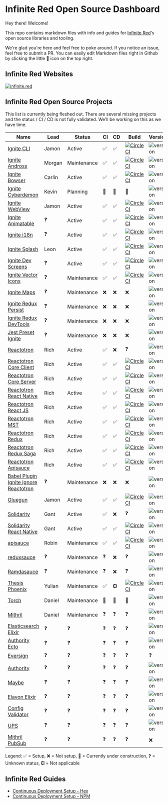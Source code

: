# Infinite Red Open Source Dashboard

Hey there! Welcome!

This repo contains markdown files with info and guides for [Infinite Red](https://infinite.red)'s open source libraries and tooling.

We're glad you're here and feel free to poke around. If you notice an issue, feel free to submit a PR. You can easily edit Markdown files right in Github by clicking the little :pencil: icon on the top right.

## Infinite Red Websites

[![infinite.red](https://img.shields.io/website-up-down-green-red/https/infinite.red.svg?label=infinite.red)](https://infinite.red)

## Infinite Red Open Source Projects

This list is currently being fleshed out. There are several missing projects and the status / CI / CD is not fully validated. We'll be working on this as we have time.

<table>
<thead>
  <tr>
    <th>Name</th>
    <th>Lead</th>
    <th>Status</th>
    <th>CI</th>
    <th>CD</th>
    <th>Build</th>
    <th>Version</th>
  </tr>
</thead>
<tbody>
  <!-- Ignite CLI -->
  <tr>
    <td><a href="https://github.com/infinitered/ignite">Ignite CLI</a></td>
    <td>Jamon</td>
    <td>Active</td>
    <td>✅</td>
    <td>✅</td>
    <td>
      <a href="https://circleci.com/gh/infinitered/ignite">
        <img alt="CircleCI" src="https://circleci.com/gh/infinitered/ignite.svg?style=svg" />
      </a>
    </td>
    <td><img alt="version" src="https://img.shields.io/npm/v/ignite-cli.svg" /></td>
  </tr>
  <!-- Ignite Andross -->
  <tr>
    <td><a href="https://github.com/infinitered/ignite-ir-boilerplate-andross">Ignite Andross</a></td>
    <td>Morgan</td>
    <td>Maintenance</td>
    <td>✅</td>
    <td>✅</td>
    <td>
      <a href="https://circleci.com/gh/infinitered/ignite-andross">
        <img alt="CircleCI" src="https://circleci.com/gh/infinitered/ignite-andross.svg?style=svg" />
      </a>
    </td>
    <td><img alt="version" src="https://img.shields.io/npm/v/ignite-andross.svg" /></td>
  </tr>
  <!-- Ignite Bowser -->
  <tr>
    <td><a href="https://github.com/infinitered/ignite-bowser">Ignite Bowser</a></td>
    <td>Carlin</td>
    <td>Active</td>
    <td>✅</td>
    <td>✅</td>
    <td>
      <a href="https://circleci.com/gh/infinitered/ignite-bowser">
        <img alt="CircleCI" src="https://circleci.com/gh/infinitered/ignite-bowser.svg?style=svg" />
      </a>
    </td>
    <td><img alt="version" src="https://img.shields.io/npm/v/ignite-bowser.svg" /></td>
  </tr>
  <!-- Ignite Cyberdemon -->
  <tr>
    <td><a href="https://github.com/infinitered/ignite-ir-boilerplate-cyberdemon">Ignite Cyberdemon</a></td>
    <td>Kevin</td>
    <td>Planning</td>
    <td>🚧</td>
    <td>🚧</td>
    <td>🚧</td>
    <td><img alt="version" src="https://img.shields.io/npm/v/ignite-ir-boilerplate-cyberdemon.svg" /></td>
  </tr>
  <!-- Ignite WebView -->
  <tr>
    <td><a href="https://github.com/infinitered/ignite-webview">Ignite WebView</a></td>
    <td>Jamon</td>
    <td>Active</td>
    <td>✅</td>
    <td>✅</td>
    <td>
      <a href="https://circleci.com/gh/infinitered/ignite-webview">
        <img alt="CircleCI" src="https://circleci.com/gh/infinitered/ignite-webview.svg?style=svg" />
      </a>
    </td>
    <td><img alt="version" src="https://img.shields.io/npm/v/ignite-webview.svg" /></td>
  </tr>
  <!-- Ignite Animatable -->
  <tr>
    <td><a href="https://github.com/infinitered/ignite-animatable">Ignite Animatable</a></td>
    <td>❓</td>
    <td>Active</td>
    <td>✅</td>
    <td>✅</td>
    <td>
      <a href="https://circleci.com/gh/infinitered/ignite-animatable">
        <img alt="CircleCI" src="https://circleci.com/gh/infinitered/ignite-animatable.svg?style=svg" />
      </a>
    </td>
    <td><img alt="version" src="https://img.shields.io/npm/v/ignite-animatable.svg" /></td>
  </tr>
  <!-- Ignite i18n -->
  <tr>
    <td><a href="https://github.com/infinitered/ignite-i18n">Ignite i18n</a></td>
    <td>❓</td>
    <td>Active</td>
    <td>✅</td>
    <td>✅</td>
    <td>
      <a href="https://circleci.com/gh/infinitered/ignite-i18n">
        <img alt="CircleCI" src="https://circleci.com/gh/infinitered/ignite-i18n.svg?style=svg" />
      </a>
    </td>
    <td><img alt="version" src="https://img.shields.io/npm/v/ignite-i18n.svg" /></td>
  </tr>
  <!-- Ignite Splash -->
  <tr>
    <td><a href="https://github.com/infinitered/ignite-splash">Ignite Splash</a></td>
    <td>Leon</td>
    <td>Active</td>
    <td>✅</td>
    <td>✅</td>
    <td>
      <a href="https://circleci.com/gh/infinitered/ignite-splash">
        <img alt="CircleCI" src="https://circleci.com/gh/infinitered/ignite-splash.svg?style=svg" />
      </a>
    </td>
    <td><img alt="version" src="https://img.shields.io/npm/v/ignite-splash.svg" /></td>
  </tr>
  <!-- Ignite Dev Screens -->
  <tr>
    <td><a href="https://github.com/infinitered/ignite-dev-screens">Ignite Dev Screens</a></td>
    <td>❓</td>
    <td>Active</td>
    <td>✅</td>
    <td>✅</td>
    <td>
      <a href="https://circleci.com/gh/infinitered/ignite-dev-screens">
        <img alt="CircleCI" src="https://circleci.com/gh/infinitered/ignite-dev-screens.svg?style=svg" />
      </a>
    </td>
    <td><img alt="version" src="https://img.shields.io/npm/v/ignite-dev-screens.svg" /></td>
  </tr>
  <!-- Ignite Vector Icons -->
  <tr>
    <td><a href="https://github.com/infinitered/ignite-vector-icons">Ignite Vector Icons</a></td>
    <td>❓</td>
    <td>Maintenance</td>
    <td>✅</td>
    <td>✅</td>
    <td>
      <a href="https://circleci.com/gh/infinitered/ignite-vector-icons">
        <img alt="CircleCI" src="https://circleci.com/gh/infinitered/ignite-vector-icons.svg?style=svg" />
      </a>
    </td>
    <td><img alt="version" src="https://img.shields.io/npm/v/ignite-vector-icons.svg" /></td>
  </tr>
  <!-- Ignite Maps -->
  <tr>
    <td><a href="https://github.com/infinitered/ignite-maps">Ignite Maps</a></td>
    <td>❓</td>
    <td>Maintenance</td>
    <td>❌</td>
    <td>❌</td>
    <td>❌</td>
    <td><img alt="version" src="https://img.shields.io/npm/v/ignite-maps.svg" /></td>
  </tr>
  <!-- Ignite Redux Persist -->
  <tr>
    <td><a href="https://github.com/infinitered/ignite-redux-persist">Ignite Redux Persist</a></td>
    <td>❓</td>
    <td>Maintenance</td>
    <td>❌</td>
    <td>❌</td>
    <td>❌</td>
    <td><img alt="version" src="https://img.shields.io/npm/v/ignite-redux-persist.svg" /></td>
  </tr>
  <!-- Ignite Redux DevTools -->
  <tr>
    <td><a href="https://github.com/infinitered/ignite-redux-devtools">Ignite Redux DevTools</a></td>
    <td>❓</td>
    <td>Maintenance</td>
    <td>❌</td>
    <td>❌</td>
    <td>❌</td>
    <td><img alt="version" src="https://img.shields.io/npm/v/ignite-redux-devtools.svg" /></td>
  </tr>
  <!-- Jest Preset Ignite -->
  <tr>
    <td><a href="https://github.com/infinitered/jest-preset-ignite">Jest Preset Ignite</a></td>
    <td>❓</td>
    <td>Maintenance</td>
    <td>❌</td>
    <td>❌</td>
    <td>❌</td>
    <td><img alt="version" src="https://img.shields.io/npm/v/jest-preset-ignite.svg" /></td>
  </tr>
  <!-- Reactotron -->
  <tr>
    <td><a href="https://github.com/infinitered/reactotron">Reactotron</a></td>
    <td>Rich</td>
    <td>Active</td>
    <td>✅</td>
    <td>❌</td>
    <td>❓</td>
    <td><img alt="version" src="https://img.shields.io/npm/v/reactotron.svg" /></td>
  </tr>
  <!-- Reactotron Core Client -->
  <tr>
    <td><a href="https://github.com/infinitered/reactotron-core-client">Reactotron Core Client</a></td>
    <td>Rich</td>
    <td>Active</td>
    <td>✅</td>
    <td>✅</td>
    <td>
      <a href="https://circleci.com/gh/infinitered/reactotron-core-client">
        <img alt="CircleCI" src="https://circleci.com/gh/infinitered/reactotron-core-client.svg?style=svg" />
      </a>
    </td>
    <td><img alt="version" src="https://img.shields.io/npm/v/reactotron-core-client.svg" /></td>
  </tr>
  <!-- Reactotron Core Server -->
  <tr>
    <td><a href="https://github.com/infinitered/reactotron-core-server">Reactotron Core Server</a></td>
    <td>Rich</td>
    <td>Active</td>
    <td>✅</td>
    <td>✅</td>
    <td>
      <a href="https://circleci.com/gh/infinitered/reactotron-core-server">
        <img alt="CircleCI" src="https://circleci.com/gh/infinitered/reactotron-core-server.svg?style=svg" />
      </a>
    </td>
    <td><img alt="version" src="https://img.shields.io/npm/v/reactotron-core-server.svg" /></td>
  </tr>
  <!-- Reactotron React Native -->
  <tr>
    <td><a href="https://github.com/infinitered/reactotron-react-native">Reactotron React Native</a></td>
    <td>Rich</td>
    <td>Active</td>
    <td>✅</td>
    <td>✅</td>
    <td>
      <a href="https://circleci.com/gh/infinitered/reactotron-react-native">
        <img alt="CircleCI" src="https://circleci.com/gh/infinitered/reactotron-react-native.svg?style=svg" />
      </a>
    </td>
    <td><img alt="version" src="https://img.shields.io/npm/v/reactotron-react-native.svg" /></td>
  </tr>
  <!-- Reactotron React JS -->
  <tr>
    <td><a href="https://github.com/infinitered/reactotron-react-js">Reactotron React JS</a></td>
    <td>Rich</td>
    <td>Active</td>
    <td>✅</td>
    <td>✅</td>
    <td>
      <a href="https://circleci.com/gh/infinitered/reactotron-react-js">
        <img alt="CircleCI" src="https://circleci.com/gh/infinitered/reactotron-react-js.svg?style=svg" />
      </a>
    </td>
    <td><img alt="version" src="https://img.shields.io/npm/v/reactotron-react-js.svg" /></td>
  </tr>
  <!-- Reactotron MST -->
  <tr>
    <td><a href="https://github.com/infinitered/reactotron-mst">Reactotron MST</a></td>
    <td>Rich</td>
    <td>Active</td>
    <td>✅</td>
    <td>✅</td>
    <td>
      <a href="https://circleci.com/gh/infinitered/reactotron-mst">
        <img alt="CircleCI" src="https://circleci.com/gh/infinitered/reactotron-mst.svg?style=svg" />
      </a>
    </td>
    <td><img alt="version" src="https://img.shields.io/npm/v/reactotron-mst.svg" /></td>
  </tr>

  <!-- Reactotron Redux -->
  <tr>
    <td><a href="https://github.com/infinitered/reactotron-redux">Reactotron Redux</a></td>
    <td>Rich</td>
    <td>Active</td>
    <td>✅</td>
    <td>✅</td>
    <td>
      <a href="https://circleci.com/gh/infinitered/reactotron-redux">
        <img alt="CircleCI" src="https://circleci.com/gh/infinitered/reactotron-redux.svg?style=svg" />
      </a>
    </td>
    <td><img alt="version" src="https://img.shields.io/npm/v/reactotron-redux.svg" /></td>
  </tr>
  <!-- Reactotron Redux Saga -->
  <tr>
    <td><a href="https://github.com/infinitered/reactotron-redux-saga">Reactotron Redux Saga</a></td>
    <td>Rich</td>
    <td>Active</td>
    <td>✅</td>
    <td>✅</td>
    <td>
      <a href="https://circleci.com/gh/infinitered/reactotron-redux-saga">
        <img alt="CircleCI" src="https://circleci.com/gh/infinitered/reactotron-redux-saga.svg?style=svg" />
      </a>
    </td>
    <td><img alt="version" src="https://img.shields.io/npm/v/reactotron-redux-saga.svg" /></td>
  </tr>
  <!-- Reactotron Apisauce -->
  <tr>
    <td><a href="https://github.com/infinitered/reactotron-apisauce">Reactotron Apisauce</a></td>
    <td>Rich</td>
    <td>Active</td>
    <td>✅</td>
    <td>✅</td>
    <td>
      <a href="https://circleci.com/gh/infinitered/reactotron-apisauce">
        <img alt="CircleCI" src="https://circleci.com/gh/infinitered/reactotron-apisauce.svg?style=svg" />
      </a>
    </td>
    <td><img alt="version" src="https://img.shields.io/npm/v/reactotron-apisauce.svg" /></td>
  </tr>
  <!-- Babel Plugin Ignite Ignore Reactotron -->
  <tr>
    <td><a href="https://github.com/infinitered/babel-plugin-ignite-ignore-reactotron">Babel Plugin Ignite Ignore Reactotron</a></td>
    <td>❓</td>
    <td>Maintenance</td>
    <td>❌</td>
    <td>❌</td>
    <td>❌</td>
    <td><img alt="version" src="https://img.shields.io/npm/v/babel-plugin-ignite-ignore-reactotron.svg" /></td>
  </tr>
  <!-- Gluegun -->
  <tr>
    <td><a href="https://github.com/infinitered/gluegun">Gluegun</a></td>
    <td>Jamon</td>
    <td>Active</td>
    <td>✅</td>
    <td>✅</td>
    <td>
      <a href="https://circleci.com/gh/infinitered/gluegun">
        <img alt="CircleCI" src="https://circleci.com/gh/infinitered/gluegun.svg?style=svg" />
      </a>
    </td>
    <td><img alt="version" src="https://img.shields.io/npm/v/gluegun.svg" /></td>
  </tr>
  <!-- Solidarity -->
  <tr>
    <td><a href="https://github.com/infinitered/solidarity">Solidarity</a></td>
    <td>Gant</td>
    <td>Active</td>
    <td>✅</td>
    <td>❌</td>
    <td>❓</td>
    <td><img alt="version" src="https://img.shields.io/npm/v/solidarity.svg" /></td>
  </tr>
  <!-- Solidarity React Native -->
  <tr>
    <td><a href="https://github.com/infinitered/solidarity-react-native">Solidarity React Native</a></td>
    <td>Gant</td>
    <td>Active</td>
    <td>✅</td>
    <td>✅</td>
    <td>
      <a href="https://circleci.com/gh/infinitered/solidarity-react-native">
        <img alt="CircleCI" src="https://circleci.com/gh/infinitered/solidarity-react-native.svg?style=svg" />
      </a>
    </td>
    <td><img alt="version" src="https://img.shields.io/npm/v/solidarity-react-native.svg" /></td>
  </tr>
  <!-- apisauce -->
  <tr>
    <td><a href="https://github.com/infinitered/apisauce">apisauce</a></td>
    <td>Robin</td>
    <td>Maintenance</td>
    <td>✅</td>
    <td>✅</td>
    <td>
      <a href="https://circleci.com/gh/infinitered/apisauce">
        <img alt="CircleCI" src="https://circleci.com/gh/infinitered/apisauce.svg?style=svg" />
      </a>
    </td>
    <td><img alt="version" src="https://img.shields.io/npm/v/apisauce.svg" /></td>
  </tr>
  <!-- reduxsauce -->
  <tr>
    <td><a href="https://github.com/infinitered/reduxsauce">reduxsauce</a></td>
    <td>❓</td>
    <td>Maintenance</td>
    <td>❓</td>
    <td>❌</td>
    <td>❓</td>
    <td><img alt="version" src="https://img.shields.io/npm/v/reduxsauce.svg" /></td>
  </tr>
  <!-- Ramdasauce -->
  <tr>
    <td><a href="https://github.com/infinitered/ramdasauce">Ramdasauce</a></td>
    <td>❓</td>
    <td>Maintenance</td>
    <td>❓</td>
    <td>❌</td>
    <td>❓</td>
    <td><img alt="version" src="https://img.shields.io/npm/v/ramdasauce.svg" /></td>
  </tr>
  <!-- Thesis Phoenix -->
  <tr>
    <td><a href="https://github.com/infinitered/thesis-phoenix">Thesis Phoenix</a></td>
    <td>Yulian</td>
    <td>Maintenance</td>
    <td>✅</td>
    <td>❎</td>
    <td>
      <a href="https://circleci.com/gh/infinitered/thesis-phoenix">
        <img alt="CircleCI" src="https://circleci.com/gh/infinitered/thesis-phoenix.svg?style=svg" />
      </a>
    </td>
    <td><img alt="version" src="https://img.shields.io/hexpm/v/thesis.svg" /></td>
  </tr>
  <!-- Torch -->
  <tr>
    <td><a href="https://github.com/infinitered/torch">Torch</a></td>
    <td>Daniel</td>
    <td>Maintenance</td>
    <td>🚧</td>
    <td>🚧</td>
    <td>🚧</td>
    <td><img alt="version" src="https://img.shields.io/hexpm/v/torch.svg" /></td>
  </tr>
  <!-- Mithril -->
  <tr>
    <td><a href="https://github.com/infinitered/mithril">Mithril</a></td>
    <td>Daniel</td>
    <td>Maintenance</td>
    <td>❓</td>
    <td>❓</td>
    <td>❓</td>
    <td><img alt="version" src="https://img.shields.io/hexpm/v/mithril.svg" /></td>
  </tr>
  <!-- Elasticsearch Elixir -->
  <tr>
    <td><a href="https://github.com/infinitered/elasticsearch-elixir">Elasticsearch Elixir</a></td>
    <td>❓</td>
    <td>❓</td>
    <td>❓</td>
    <td>❓</td>
    <td>❓</td>
    <td><img alt="version" src="https://img.shields.io/hexpm/v/elasticsearch.svg" /></td>
  </tr>
  <!-- Authority Ecto -->
  <tr>
    <td><a href="https://github.com/infinitered/authority_ecto">Authority Ecto</a></td>
    <td>❓</td>
    <td>❓</td>
    <td>❓</td>
    <td>❓</td>
    <td>❓</td>
    <td><img alt="version" src="https://img.shields.io/hexpm/v/authority_ecto.svg" /></td>
  </tr>
  <!-- Eversign -->
  <tr>
    <td><a href="https://github.com/infinitered/eversign">Eversign</a></td>
    <td>❓</td>
    <td>❓</td>
    <td>❓</td>
    <td>❓</td>
    <td>❓</td>
    <td>❓</td>
  </tr>
  <!-- Authority -->
  <tr>
    <td><a href="https://github.com/infinitered/authority">Authority</a></td>
    <td>❓</td>
    <td>❓</td>
    <td>❓</td>
    <td>❓</td>
    <td>❓</td>
    <td><img alt="version" src="https://img.shields.io/hexpm/v/authority.svg" /></td>
  </tr>
  <!-- Maybe -->
  <tr>
    <td><a href="https://github.com/infinitered/maybe">Maybe</a></td>
    <td>❓</td>
    <td>❓</td>
    <td>❓</td>
    <td>❓</td>
    <td>❓</td>
    <td><img alt="version" src="https://img.shields.io/hexpm/v/maybe.svg" /></td>
  </tr>
  <!-- Elavon Elixir -->
  <tr>
    <td><a href="https://github.com/infinitered/elavon-elixir">Elavon Elixir</a></td>
    <td>❓</td>
    <td>❓</td>
    <td>❓</td>
    <td>❓</td>
    <td>❓</td>
    <td><img alt="version" src="https://img.shields.io/hexpm/v/elavon.svg" /></td>
  </tr>
  <!-- Config Validator -->
  <tr>
    <td><a href="https://github.com/infinitered/config_validator">Config Validator</a></td>
    <td>❓</td>
    <td>❓</td>
    <td>❓</td>
    <td>❓</td>
    <td>❓</td>
    <td><img alt="version" src="https://img.shields.io/hexpm/v/config_validator.svg" /></td>
  </tr>
  <!-- UPS -->
  <tr>
    <td><a href="https://github.com/infinitered/ups">UPS</a></td>
    <td>❓</td>
    <td>❓</td>
    <td>❓</td>
    <td>❓</td>
    <td>❓</td>
    <td><img alt="version" src="https://img.shields.io/hexpm/v/ups.svg" /></td>
  </tr>
  <!-- Mithril PubSub -->
  <tr>
    <td><a href="https://github.com/infinitered/mithril_pubsub">Mithril PubSub</a></td>
    <td>❓</td>
    <td>❓</td>
    <td>❓</td>
    <td>❓</td>
    <td>❓</td>
    <td>❌</td>
  </tr>
</tbody>
</table>

Legend: ✅ = Setup, ❌ = Not setup, 🚧 = Currently under construction, ❓ = Unknown status, ❎ = Not applicable

## Infinite Red Guides

- [Continuous Deployment Setup - Hex](./Continuous-Deployment-Setup-Hex.md)
- [Continuous Deployment Setup - NPM](./Continuous-Deployment-Setup-NPM.md)
